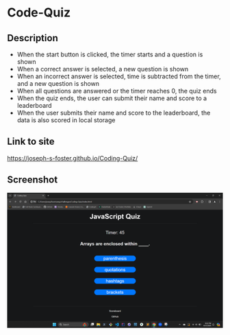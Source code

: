 # Code-Quiz

## Description

- When the start button is clicked, the timer starts and a question is shown
- When a correct answer is selected, a new question is shown
- When an incorrect answer is selected, time is subtracted from the timer, and a new question is shown
- When all questions are answered or the timer reaches 0, the quiz ends
- When the quiz ends, the user can submit their name and score to a leaderboard
- When the user submits their name and score to the leaderboard, the data is also scored in local storage

## Link to site
https://joseph-s-foster.github.io/Coding-Quiz/

## Screenshot
![Screenshot of page](./assets/Screenshot.png)